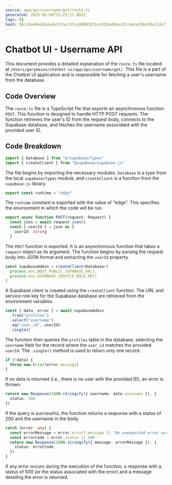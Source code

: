 ```yaml
---
source: app/api/username/get/route.ts
generated: 2025-06-08T21:25:27.882Z
tags: []
hash: 9bc20aeb4d41da4af37acc5fce300832fbc4328ed96ac012a9ce266e59ac52e7
---
```


# Chatbot UI - Username API

This document provides a detailed explanation of the `route.ts` file located at `/Users/garymason/chatbot-ui/app/api/username/get/`. This file is a part of the Chatbot UI application and is responsible for fetching a user's username from the database.

## Code Overview

The `route.ts` file is a TypeScript file that exports an asynchronous function `POST`. This function is designed to handle HTTP POST requests. The function retrieves the user's ID from the request body, connects to the Supabase database, and fetches the username associated with the provided user ID.

## Code Breakdown

```ts
import { Database } from "@/supabase/types"
import { createClient } from "@supabase/supabase-js"
```

The file begins by importing the necessary modules. `Database` is a type from the local `supabase/types` module, and `createClient` is a function from the `supabase-js` library.

```ts
export const runtime = "edge"
```

The `runtime` constant is exported with the value of "edge". This specifies the environment in which the code will be run.

```ts
export async function POST(request: Request) {
  const json = await request.json()
  const { userId } = json as {
    userId: string
  }
```

The `POST` function is exported. It is an asynchronous function that takes a `request` object as its argument. The function begins by parsing the request body into JSON format and extracting the `userId` property.

```ts
const supabaseAdmin = createClient<Database>(
  process.env.NEXT_PUBLIC_SUPABASE_URL!,
  process.env.SUPABASE_SERVICE_ROLE_KEY!
)
```

A Supabase client is created using the `createClient` function. The URL and service role key for the Supabase database are retrieved from the environment variables.

```ts
const { data, error } = await supabaseAdmin
  .from("profiles")
  .select("username")
  .eq("user_id", userId)
  .single()
```

The function then queries the `profiles` table in the database, selecting the `username` field for the record where the `user_id` matches the provided `userId`. The `.single()` method is used to return only one record.

```ts
if (!data) {
  throw new Error(error.message)
}
```

If no data is returned (i.e., there is no user with the provided ID), an error is thrown.

```ts
return new Response(JSON.stringify({ username: data.username }), {
  status: 200
})
```

If the query is successful, the function returns a response with a status of 200 and the username in the body.

```ts
catch (error: any) {
  const errorMessage = error.error?.message || "An unexpected error occurred"
  const errorCode = error.status || 500
  return new Response(JSON.stringify({ message: errorMessage }), {
    status: errorCode
  })
}
```

If any error occurs during the execution of the function, a response with a status of 500 (or the status associated with the error) and a message detailing the error is returned.